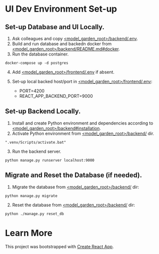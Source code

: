 # UI Dev Environment Set-up
## Set-up Database and UI Locally.
1. Ask colleagues and copy [<model_garden_root>/backend/.env](.env).
2. Build and run database and backedn docker from
[<model_garden_root>/backend/README.md#docker](../backend/README.md#docker).
3. Run the database container.
```
docker-compose up -d postgres
```
4. Add [<model_garden_root>/frontend/.env](.env) if absent.
5. Set-up local backed host/port in [<model_garden_root>/frontend/.env](.env):

    * PORT=4200
    * REACT_APP_BACKEND_PORT=9000

## Set-up Backend Locally.
1. Install and create Python environment and dependencies according to
[<model_garden_root>/backend#installation](../backend#installation).
2. Activate Python environment from [<model_garden_root>/backend/](backend) dir.
```
".venv/Scripts/activate.bat"
```
3. Run the backend server.
```
python manage.py runserver localhost:9000
```

## Migrate and Reset the Database (if needed).
1. Migrate the database from [<model_garden_root>/backend/](backend) dir:
```
python manage.py migrate
```
2. Reset the database from [<model_garden_root>/backend/](backend) dir:
```
python ./manage.py reset_db
```

# Learn More

This project was bootstrapped with
[Create React App](https://github.com/facebook/create-react-app).
